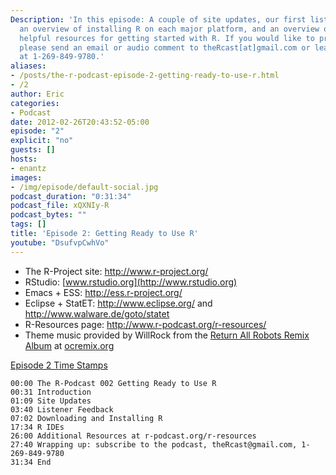 ```yaml
---
Description: 'In this episode: A couple of site updates, our first listener feedback,
  an overview of installing R on each major platform, and an overview of R IDEs and
  helpful resources for getting started with R. If you would like to provide feedback,
  please send an email or audio comment to theRcast[at]gmail.com or leave us a voicemail
  at 1-269-849-9780.'
aliases:
- /posts/the-r-podcast-episode-2-getting-ready-to-use-r.html
- /2
author: Eric
categories:
- Podcast
date: 2012-02-26T20:43:52-05:00
episode: "2"
explicit: "no"
guests: []
hosts:
- enantz
images:
- /img/episode/default-social.jpg
podcast_duration: "0:31:34"
podcast_file: xQXNIy-R
podcast_bytes: ""
tags: []
title: 'Episode 2: Getting Ready to Use R'
youtube: "DsufvpCwhVo"
---
```


-   The R-Project site: <http://www.r-project.org/>
-   RStudio: [www.rstudio.org](http://www.rstudio.org)
-   Emacs + ESS: <http://ess.r-project.org/>
-   Eclipse + StatET: <http://www.eclipse.org/> and
    <http://www.walware.de/goto/statet>
-   R-Resources page: <http://www.r-podcast.org/r-resources/>
-   Theme music provided by WillRock from the [Return All Robots Remix
    Album](http://ocremix.org/events/returnallrobots/) at
    [ocremix.org](http://ocremix.org/)

<span style="text-decoration: underline;">Episode 2 Time Stamps</span>

    00:00 The R-Podcast 002 Getting Ready to Use R
    00:31 Introduction
    01:09 Site Updates
    03:40 Listener Feedback
    07:02 Downloading and Installing R
    17:34 R IDEs
    26:00 Additional Resources at r-podcast.org/r-resources
    27:40 Wrapping up: subscribe to the podcast, theRcast@gmail.com, 1-269-849-9780
    31:34 End
